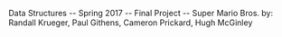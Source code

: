 Data Structures -- Spring 2017 -- Final Project --
Super Mario Bros. by: Randall Krueger, Paul Githens, Cameron Prickard, Hugh McGinley